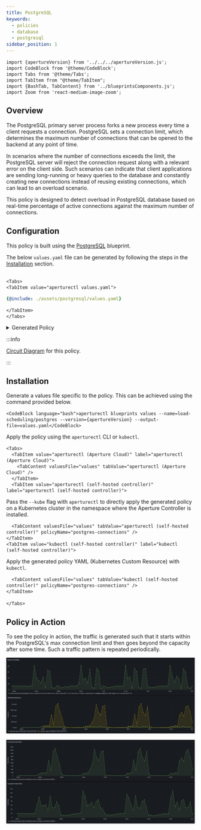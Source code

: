 ```yaml
---
title: PostgreSQL
keywords:
  - policies
  - database
  - postgresql
sidebar_position: 1
---
```


```mdx-code-block
import {apertureVersion} from '../../../apertureVersion.js';
import CodeBlock from '@theme/CodeBlock';
import Tabs from '@theme/Tabs';
import TabItem from "@theme/TabItem";
import {BashTab, TabContent} from '../blueprintsComponents.js';
import Zoom from 'react-medium-image-zoom';
```

## Overview

The PostgreSQL primary server process forks a new process every time a client
requests a connection. PostgreSQL sets a connection limit, which determines the
maximum number of connections that can be opened to the backend at any point of
time.

In scenarios where the number of connections exceeds the limit, the PostgreSQL
server will reject the connection request along with a relevant error on the
client side. Such scenarios can indicate that client applications are sending
long-running or heavy queries to the database and constantly creating new
connections instead of reusing existing connections, which can lead to an
overload scenario.

This policy is designed to detect overload in PostgreSQL database based on
real-time percentage of active connections against the maximum number of
connections.

## Configuration

This policy is built using the
[PostgreSQL](/reference/blueprints/load-scheduling/postgresql.md) blueprint.

The below `values.yaml` file can be generated by following the steps in the
[Installation](#installation) section.

```mdx-code-block

<Tabs>
<TabItem value="aperturectl values.yaml">
```

```yaml
{@include: ./assets/postgresql/values.yaml}
```

```mdx-code-block
</TabItem>
</Tabs>
```

<details><summary>Generated Policy</summary>
<p>

```yaml
{@include: ./assets/postgresql/policy.yaml}
```

</p>
</details>

:::info

[Circuit Diagram](./assets/postgresql/graph.mmd.svg) for this policy.

:::

## Installation

Generate a values file specific to the policy. This can be achieved using the
command provided below.

```mdx-code-block
<CodeBlock language="bash">aperturectl blueprints values --name=load-scheduling/postgres --version={apertureVersion} --output-file=values.yaml</CodeBlock>
```

Apply the policy using the `aperturectl` CLI or `kubectl`.

```mdx-code-block
<Tabs>
  <TabItem value="aperturectl (Aperture Cloud)" label="aperturectl (Aperture Cloud)">
    <TabContent valuesFile="values" tabValue="aperturectl (Aperture Cloud)" />
  </TabItem>
  <TabItem value="aperturectl (self-hosted controller)" label="aperturectl (self-hosted controller)">
```

Pass the `--kube` flag with `aperturectl` to directly apply the generated policy
on a Kubernetes cluster in the namespace where the Aperture Controller is
installed.

```mdx-code-block
  <TabContent valuesFile="values" tabValue="aperturectl (self-hosted controller)" policyName="postgres-connections" />
</TabItem>
<TabItem value="kubectl (self-hosted controller)" label="kubectl (self-hosted controller)">
```

Apply the generated policy YAML (Kubernetes Custom Resource) with `kubectl`.

```mdx-code-block
  <TabContent valuesFile="values" tabValue="kubectl (self-hosted controller)" policyName="postgres-connections" />
</TabItem>

</Tabs>
```

## Policy in Action

To see the policy in action, the traffic is generated such that it starts within
the PostgreSQL's max connection limit and then goes beyond the capacity after
some time. Such a traffic pattern is repeated periodically.

![PostgreSQL Connections Signal](./assets/postgresql/postgresql-dashboards-signal.png)

![PostgreSQL Connections Tokens](./assets/postgresql/postgresql-dashboards-tokens.png)
